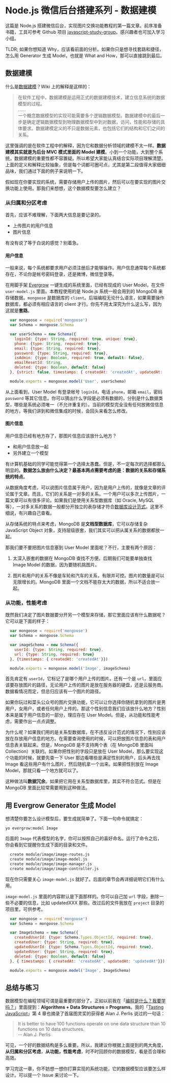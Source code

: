 # Node.js 微信后台搭建系列 - 数据建模

[javascript-study-group]: https://github.com/kenspirit/javascript-study-group

这篇是 Node.js 搭建微信后台，实现图片交换功能教程的第一篇文章。前序准备书籍，工具可参考 Github 项目 [javascript-study-group][]。感兴趣者也可加入学习小组。  

[数据建模]:https://zh.wikipedia.org/wiki/%E6%95%B0%E6%8D%AE%E5%BB%BA%E6%A8%A1

TLDR; 如果你想知道 Why，应该看前面的分析。如果你只是想寻找套路和捷径，怎么用 Generator 生成 Model，也就是 What and How，那可以直接跳到最后。  

## 数据建模

什么是[数据建模][]？Wiki 上的解释是这样的：

>在软件工程中，数据建模是运用正式的数据建模技术，建立信息系统的数据模型的过程。  
>......  
>一个概念数据模型的实现可能需要多个逻辑数据模型。数据建模中的最后一步是确定逻辑数据模型到物理数据模型中到对数据，访问，性能和存储的具体要求。数据建模定义的不只是数据元素，也包括它们的结构和它们之间的关系。  

这里强调的是在软件工程中的解释，因为它和数据分析领域的建模不太一样。**数据建模其实就是为后台 MVC 模式里面的 Model 建模**。小到一个功能，大到整个系统，数据建模的重要性都不容置疑。所以希望大家能认真结合实际项目理解清楚。上面的定义和解释比较抽象，但是每个词都可圈可点，尤其是第二段值得大家细细品味，我们通过下面的例子来说明一下。  

假如现在你要实现的系统，需要存储用户上传的图片，然后可以在要实现的图片交换功能上使用。那我们来想想，这个数据模型要怎么建立？  

### 从归属和分区考虑

首先，应该不难理解，下面两大信息是要记录的。

* 上传图片的用户信息  
* 图片信息  

有没有说了等于白说的感觉？别着急。  

#### 用户信息

一般来说，每个系统都要求用户必须注册后才能够操作。用户信息通常每个系统都存在，不论你是帐号密码登录，还是微博，微信登录等。  

[Evergrow]: https://github.com/kenspirit/generator-evergrow

在用脚手架 [Evergrow][] 一键生成的系统里面，已经有现成的 User Model，在文件 `user-model.js` 里面。本教程使用的是 Node.js 系统一般会用到的 MongoDB 来存储数据。`mongoose` 是数据库的 `client`。后端编程无论什么语言，如果需要操作数据库，都必须有相应语言的 client 才行。你先不用太深究为什么这么写，因为这就是**套路**。  

```javascript
  var mongoose = require('mongoose')
  var Schema = mongoose.Schema

  var userSchema = new Schema({
    loginId: {type: String, required: true, unique: true},
    phone: {type: String, required: true},
    email: {type: String, required: true},
    password: {type: String, required: true},
    isAdmin: {type: Boolean, required: true, default: false},
    emailResetId: String,
    deleted: {type: Boolean, default: false}
  }, {strict: false, timestamps: { createdAt: 'createdAt', updatedAt: 'updatedAt'}})

  module.exports = mongoose.model('User', userSchema)
```

从上面看到，User Model 有登录帐号 `loginId`，电话 `phone`，邮箱 `email`，密码 `password` 等其它信息。你可以猜出什么字段是必须有数据的，分别是什么数据类型，哪些是系统必须唯一（不允许重复的）。当前的模型完全没有任何放微信信息的地方，等我们讲到和微信集成的时候，会回头来看怎么修改。  

#### 图片信息

用户信息已经有地方存了，那图片信息应该放什么地方？  

* 和用户信息放一起  
* 另外建立一个模型  

有计算机基础的同学可能觉得第一个选择太愚蠢。但是，不一定每次的选择都那么明显的。**数据怎么放由什么决定？**最基本两点需要考虑的是：**数据的关系**和**存储系统的特点**。

[数据库设计范式]:https://zh.wikipedia.org/wiki/%E6%95%B0%E6%8D%AE%E5%BA%93%E8%A7%84%E8%8C%83%E5%8C%96

从数据角度考虑，可以说图片信息属于用户，因为是用户上传的，就像是文章的评论属于文章。而且，它们的关系是一对多的关系。一个用户可以多次上传图片，一篇文章可以有很多评论。如果我们是使用关系型数据库（如 Oracle, MySQL 等），一对多关系的数据一般都分开独立的表存储才符合[数据库设计范式][]。这里不细说，有兴趣自己查看。  

从存储系统的特点来考虑，MongoDB 是**文档型数据库**，它可以存储复杂 JavaScript Object 对象，支持层级嵌套，我们其实可以把从属关系的数据都放一起。  

那我们要不要把图片信息塞到 User Model 里面呢？不行，主要有两个原因：

1. 太深入嵌套的数据在 MongoDB 查找不方便。后期我们可能要单独查找 Image Model 的数据，因为要随机挑图片。  

2. 图片和用户的关系不像是车轮和汽车的关系，有限并可控。图片的数量是可以无限增长的。MongoDB 里面一个文档不能存太大的数据，所以不适合放一起。  


### 从功能，性能考虑

既然我们决定了图片数据要分开另一个模型来存储，那它里面应该有什么数据呢？它可以是下面的样子：

```javascript
  var mongoose = require('mongoose')
  var Schema = mongoose.Schema

  var imageSchema = new Schema({
    userId: {type: String, required: true},
    url: {type: String, required: true}
  }, {timestamps: { createdAt: 'createdAt'}})

  module.exports = mongoose.model('Image', imageSchema)
```

首先肯定有 `userId`，它标记了是哪个用户上传的图片。还有一个是 `url`，里面应该要存放图片的路径，无论用户上传的图片是放在服务器的硬盘，还是云服务商。数据看情况而定，但总归应该有一个图片的路径。  

如果你玩过和菜头公众号的图片交换功能，它可以让你选择你随机拿到的图片是男用户，女用户，或者任何用户上传的。那这个性别信息我们应该放什么地方？性别本来是属于用户信息的一部分，理应存在 User Model。但是，从功能和性能考虑，需要作出一点点调整。  

为什么呢？如果我们用的是关系型数据库，在不违反设计范式的情况下，性别应该放在存放用户信息的地方。在需要查询使用的时候，可以把放图片信息的表和用户信息表关联起来。但是，MongoDB 是不支持两个表（在 MongoDB 里面叫 Collection）关联的。如果你把性别的字段只是放在 User Model，那么要实现这个功能的时候，就要先查一下 User 那边看哪些是满足性别的用户，后头再去找 Image 看这些用户有什么图片，然后随机拿一个出来。如果把性别放在 Image Model，那就只看一个地方就可以了。  

这种做法叫**数据冗余**。如果把它用在关系型数据库里，其实不符合范式。但是在 MongoDB 里面比较常需要用到这种做法。  


## 用 Evergrow Generator 生成 Model

想清楚你要怎么设计模型后，要生成就简单了。下面一句命令就搞定：

`yo evergrow:model Image`

后面的 `Image` 代表模型的名字，你可以按照自己的喜好命名。运行了命令之后，你会看到它提醒你生成下面的目录和文件。  

```bash
  create module/image/image-routes.js
  create module/image/image-model.js
  create module/image/image-manager.js
  create module/image/image-controller.js
```

现在你只需要关心 `image-model.js` 就好了。后面的章节会再详细说明它们有什么用。

`image-model.js` 里面的内容默认是下面那样的。你可以自己加 `url` 字段，删除一些不必要的信息，比如 updatedXXX 那些。改过后的文件我放在 `project` 目录的项目里，可供参考。  

```javascript
  var mongoose = require('mongoose')
  var Schema = mongoose.Schema

  var ImageSchema = new Schema({
    createdUserId: {type: Schema.Types.ObjectId, required: true},
    createdUser: {type: String, required: true},
    updatedUserId: {type: Schema.Types.ObjectId, required: true},
    updatedUser: {type: String, required: true},
    deleted: {type: Boolean, default: false}
  }, { timestamps: { createdAt: 'createdAt', updatedAt: 'updatedAt'}})

  module.exports = mongoose.model('Image', ImageSchema)
```

## 总结与练习

[编程是什么？我要学吗？]: http://www.thinkingincrowd.me/2016/08/28/What-is-programming-should-I-learn/
[Tasting JavaScript]: http://leanpub.com/tasting-javascript

数据模型在编程领域可谓是最重要的部分了。正如以前我在「[编程是什么？我要学吗？][]」里面提到：**Algorithms + Data Structures = Programs**。我的「[Tasting JavaScript][]」第 4 章也摘录了首届图灵奖的获得者 Alan J. Perlis 说过的一句话：  

>It is better to have 100 functions operate on one data structure than 10 functions on 10 data structures.  
>    --  Alan J. Perlis

可见，一个好的数据结构是多么重要。所以，我建议你根据上面提到的两大角度，**从归属和分区考虑**，**从功能，性能考虑**，时不时回顾你的数据模型，看是否合理和高效。  

学习完这一章，你不妨想一想你打算实现的系统功能，它的数据模型应该要怎么样设计。可以提一个 Issue 来讨论一下。  

